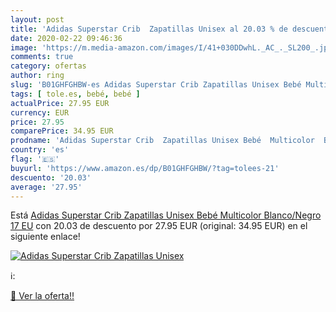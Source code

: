```yaml
---
layout: post
title: 'Adidas Superstar Crib  Zapatillas Unisex al 20.03 % de descuento'
date: 2020-02-22 09:46:36
image: 'https://m.media-amazon.com/images/I/41+030DDwhL._AC_._SL200_.jpg'
comments: true
category: ofertas
author: ring
slug: 'B01GHFGHBW-es Adidas Superstar Crib Zapatillas Unisex Bebé Multicolor...'
tags: [ tole.es, bebé, bebé ]
actualPrice: 27.95 EUR
currency: EUR
price: 27.95
comparePrice: 34.95 EUR
prodname: 'Adidas Superstar Crib  Zapatillas Unisex Bebé  Multicolor  Blanco/Negro   17 EU'
country: 'es'
flag: '🇪🇸'
buyurl: 'https://www.amazon.es/dp/B01GHFGHBW/?tag=tolees-21'
descuento: '20.03'
average: '27.95'
---
```


Está [Adidas Superstar Crib  Zapatillas Unisex Bebé  Multicolor  Blanco/Negro   17 EU](https://www.amazon.es/dp/B01GHFGHBW/?tag=tolees-21) con 20.03 de descuento por 27.95 EUR (original: 34.95 EUR) en el siguiente enlace!

[![Adidas Superstar Crib  Zapatillas Unisex](https://m.media-amazon.com/images/I/41+030DDwhL._AC_._SL200_.jpg)](https://www.amazon.es/dp/B01GHFGHBW/?tag=tolees-21)

ℹ️:


[🛒 Ver la oferta!!](https://www.amazon.es/dp/B01GHFGHBW/?tag=tolees-21)
